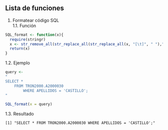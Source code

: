 ## Lista de funciones
1. Formatear código SQL  
1.1. Función
```R
SQL_format <- function(x){
  require(stringr)
  x <- str_remove_all(str_replace_all(str_replace_all(x, "[\t]", " "),"  ", " "), "[\n]")
  return(x)
}
```
1.2. Ejemplo
```R
query <- 
"
SELECT *
	FROM TRON2000.A2000030
		WHERE APELLIDOS = 'CASTILLO';
"

SQL_format(x = query)
```
1.3. Resultado
```
[1] "SELECT * FROM TRON2000.A2000030 WHERE APELLIDOS = 'CASTILLO';"
```
